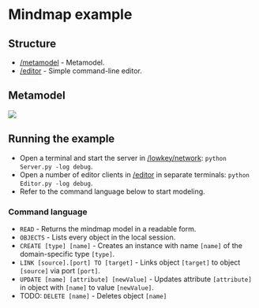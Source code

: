 # Mindmap example

## Structure

- [/metamodel](https://github.com/david-istvan/lowkey-examples/mindmap/metamodel) - Metamodel.
- [/editor](https://github.com/david-istvan/lowkey-examples/mindmap/editor) - Simple command-line editor.

## Metamodel

<img src="https://github.com/david-istvan/lowkey/blob/main/lowkey-examples/mindmap/docs/mindmapMM.png"/>

## Running the example

- Open a terminal and start the server in [/lowkey/network](https://github.com/david-istvan/lowkey/tree/main/lowkey/network): ```python Server.py -log debug```.
- Open a number of editor clients in [/editor](https://github.com/david-istvan/lowkey-examples/mindmap/editor) in separate terminals: ```python Editor.py -log debug```.
- Refer to the command language below to start modeling.

### Command language
- ```READ``` - Returns the mindmap model in a readable form.
- ```OBJECTS``` - Lists every object in the local session.
- ```CREATE [type] [name]``` - Creates an instance with name ```[name]``` of the domain-specific type ```[type]```.
- ```LINK [source].[port] TO [target]``` - Links object ```[target]``` to object ```[source]``` via port ```[port]```.
- ```UPDATE [name] [attribute] [newValue]``` - Updates attribute ```[attribute]``` in object with ```[name]``` to value ```[newValue]```.
- TODO: ```DELETE [name]``` - Deletes object ```[name]```
